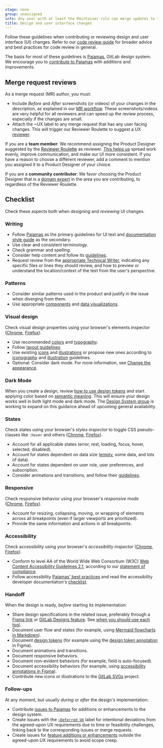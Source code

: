 ```yaml
---
stage: none
group: unassigned
info: Any user with at least the Maintainer role can merge updates to this content. For details, see https://docs.gitlab.com/ee/development/development_processes.html#development-guidelines-review.
title: Design and user interface changes
---
```


Follow these guidelines when contributing or reviewing design and user interface
(UI) changes. Refer to our [code review guide](../code_review.md) for broader
advice and best practices for code review in general.

The basis for most of these guidelines is [Pajamas](https://design.gitlab.com/),
GitLab design system. We encourage you to [contribute to Pajamas](https://design.gitlab.com/get-started/contributing/)
with additions and improvements.

## Merge request reviews

As a merge request (MR) author, you must:

- Include _Before_ and _After_
  screenshots (or videos) of your changes in the description, as explained in our
  [MR workflow](merge_request_workflow.md). These screenshots/videos are very helpful
  for all reviewers and can speed up the review process, especially if the changes
  are small.
- Attach the ~UX label to any merge request that has any user facing changes. This will trigger our
  Reviewer Roulette to suggest a UX [reviewer](https://handbook.gitlab.com/handbook/product/ux/product-designer/mr-reviews/#stage-group-mrs).

If you are a **team member**: We recommend assigning the Product Designer suggested by the
[Reviewer Roulette](../code_review.md#reviewer-roulette) as reviewer. [This helps us](https://handbook.gitlab.com/handbook/product/ux/product-designer/mr-reviews/#benefits) spread work evenly, improve communication, and make our UI more
consistent. If you have a reason to choose a different reviewer, add a comment to mention you assigned
it to a Product Designer of your choice.

If you are a **community contributor**: We favor choosing the Product Designer that is a
[domain expert](../code_review.md#domain-experts) in the area you are contributing, to regardless
of the Reviewer Roulette.

## Checklist

Check these aspects both when _designing_ and _reviewing_ UI changes.

### Writing

- Follow [Pajamas](https://design.gitlab.com/content/ui-text/) as the primary
  guidelines for UI text and [documentation style guide](../documentation/styleguide/_index.md)
  as the secondary.
- Use clear and consistent terminology.
- Check grammar and spelling.
- Consider help content and follow its [guidelines](https://design.gitlab.com/usability/contextual-help).
- Request review from the [appropriate Technical Writer](https://handbook.gitlab.com/handbook/product/ux/technical-writing/#assignments),
  indicating any specific files or lines they should review, and how to preview
  or understand the location/context of the text from the user's perspective.

### Patterns

- Consider similar patterns used in the product and justify in the issue when diverging
  from them.
- Use appropriate [components](https://design.gitlab.com/components/overview/)
  and [data visualizations](https://design.gitlab.com/data-visualization/overview/).

### Visual design

Check visual design properties using your browser's elements inspector ([Chrome](https://developer.chrome.com/docs/devtools/css/),
[Firefox](https://firefox-source-docs.mozilla.org/devtools-user/page_inspector/how_to/open_the_inspector/index.html)).

- Use recommended [colors](https://design.gitlab.com/product-foundations/color)
  and [typography](https://design.gitlab.com/product-foundations/type-fundamentals/).
- Follow [layout guidelines](https://design.gitlab.com/product-foundations/layout#grid).
- Use existing [icons](https://gitlab-org.gitlab.io/gitlab-svgs/) and [illustrations](https://gitlab-org.gitlab.io/gitlab-svgs/illustrations/)
  or propose new ones according to [iconography](https://design.gitlab.com/product-foundations/iconography/)
  and [illustration](https://design.gitlab.com/product-foundations/illustration/)
  guidelines.
- Optional: Consider dark mode. For more information, see [Change the appearance](../../user/profile/preferences.md#change-the-appearance).

### Dark Mode

When you create a design, review [how to use design tokens](https://design.gitlab.com/product-foundations/design-tokens-using#in-design) and start applying color based on [semantic meaning](https://design.gitlab.com/product-foundations/design-tokens#semantic-design-tokens). This will ensure your design works well in both light mode and dark mode. The [Design System group](https://about.gitlab.com/direction/foundations/design_system/) is working to expand on this guidance ahead of upcoming general availability.

### States

Check states using your browser's _styles inspector_ to toggle CSS pseudo-classes
like `:hover` and others ([Chrome](https://developer.chrome.com/docs/devtools/css/reference/#pseudo-class),
[Firefox](https://firefox-source-docs.mozilla.org/devtools-user/page_inspector/how_to/examine_and_edit_css/index.html#viewing-common-pseudo-classes)).

- Account for all applicable states (error, rest, loading, focus, hover, selected, disabled).
- Account for states dependent on data size ([empty](https://design.gitlab.com/patterns/empty-states),
  some data, and lots of data).
- Account for states dependent on user role, user preferences, and subscription.
- Consider animations and transitions, and follow their [guidelines](https://design.gitlab.com/brand-design/motion).

### Responsive

Check responsive behavior using your browser's _responsive mode_ ([Chrome](https://developer.chrome.com/docs/devtools/device-mode/#viewport),
[Firefox](https://firefox-source-docs.mozilla.org/devtools-user/responsive_design_mode/index.html)).

- Account for resizing, collapsing, moving, or wrapping of elements across
  all breakpoints (even if larger viewports are prioritized).
- Provide the same information and actions in all breakpoints.

### Accessibility

Check accessibility using your browser's _accessibility inspector_ ([Chrome](https://developer.chrome.com/docs/devtools/accessibility/reference/),
[Firefox](https://firefox-source-docs.mozilla.org/devtools-user/accessibility_inspector/index.html#accessing-the-accessibility-inspector)).

- Conform to level AA of the World Wide Web Consortium (W3C) [Web Content Accessibility Guidelines 2.1](https://www.w3.org/TR/WCAG21/),
  according to our [statement of compliance](https://design.gitlab.com/accessibility/a11y/).
- Follow accessibility [Pajamas' best practices](https://design.gitlab.com/accessibility/best-practices/)
  and read the accessibility developer documentation's [checklist](../fe_guide/accessibility/best_practices.md#quick-checklist).

### Handoff

When the design is ready, _before_ starting its implementation:

- Share design specifications in the related issue, preferably through a [Figma link](https://help.figma.com/hc/en-us/articles/360040531773-Share-files-and-prototypes)
  or [GitLab Designs feature](../../user/project/issues/design_management.md).
  See [when you should use each tool](https://handbook.gitlab.com/handbook/product/ux/product-designer/#deliver).
- Document user flow and states (for example, using [Mermaid flowcharts in Markdown](../../user/markdown.md#mermaid)).
- Document [design tokens](https://design.gitlab.com/product-foundations/design-tokens) (for example using the [design token annotation](https://www.figma.com/file/dWP1ldkBU4jeUqx5rO3jrn/Annotations-and-utilities?type=design&node-id=2002-34) in Figma).
- Document animations and transitions.
- Document responsive behaviors.
- Document non-evident behaviors (for example, field is auto-focused).
- Document accessibility behaviors (for example, using [accessibility annotations in Figma](https://www.figma.com/file/g7QtDbfxF3pCdWiyskIr0X/Accessibility-bluelines)).
- Contribute new icons or illustrations to the [GitLab SVGs](https://gitlab.com/gitlab-org/gitlab-svgs)
  project.

### Follow-ups

At any moment, but usually _during_ or _after_ the design's implementation:

- Contribute [issues to Pajamas](https://design.gitlab.com/get-started/contributing#contribute-an-issue)
  for additions or enhancements to the design system.
- Create issues with the [`~Deferred UX`](../labels/_index.md#technical-debt-and-deferred-ux)
  label for intentional deviations from the agreed-upon UX requirements due to
  time or feasibility challenges, linking back to the corresponding issues or
  merge requests.
- Create issues for [feature additions or enhancements](issue_workflow.md#feature-proposals)
  outside the agreed-upon UX requirements to avoid scope creep.
